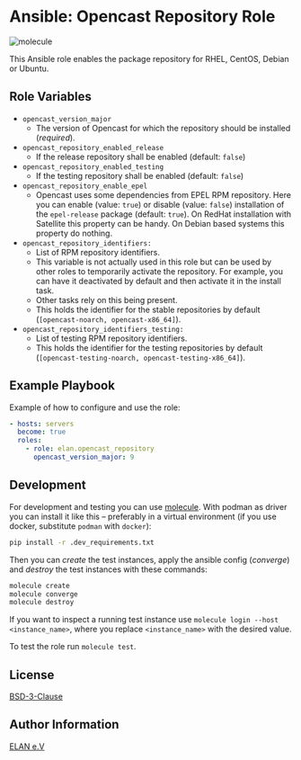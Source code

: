 Ansible: Opencast Repository Role
=================================

![molecule](https://github.com/elan-ev/opencast_repository/actions/workflows/molecule.yml/badge.svg)

This Ansible role enables the package repository for RHEL, CentOS, Debian or Ubuntu.


Role Variables
--------------

- `opencast_version_major`
  - The version of Opencast for which the repository should be installed (_required_).
- `opencast_repository_enabled_release`
  - If the release repository shall be enabled (default: `false`)
- `opencast_repository_enabled_testing`
  - If the testing repository shall be enabled (default: `false`)
- `opencast_repository_enable_epel`
  - Opencast uses some dependencies from EPEL RPM repository.
    Here you can enable (value: `true`) or disable (value: `false`) installation of the
    `epel-release` package (default: `true`). On RedHat installation with Satellite this
    property can be handy. On Debian based systems this property do nothing.
- `opencast_repository_identifiers:`
  - List of RPM repository identifiers.
  - This variable is not actually used in this role but can be used by other roles to temporarily activate the repository.
    For example, you can have it deactivated by default and then activate it in the install task.
  - Other tasks rely on this being present.
  - This holds the identifier for the stable repositories by default (`[opencast-noarch, opencast-x86_64]`).
- `opencast_repository_identifiers_testing:`
  - List of testing RPM repository identifiers.
  - This holds the identifier for the testing repositories by default (`[opencast-testing-noarch, opencast-testing-x86_64]`).


Example Playbook
----------------

Example of how to configure and use the role:

```yaml
- hosts: servers
  become: true
  roles:
    - role: elan.opencast_repository
      opencast_version_major: 9
```

Development
-----------

For development and testing you can use [molecule](https://molecule.readthedocs.io/en/latest/).
With podman as driver you can install it like this – preferably in a virtual environment (if you use docker, substitute `podman` with `docker`):

```bash
pip install -r .dev_requirements.txt
```

Then you can *create* the test instances, apply the ansible config (*converge*) and *destroy* the test instances with these commands:

```bash
molecule create
molecule converge
molecule destroy
```

If you want to inspect a running test instance use `molecule login --host <instance_name>`, where you replace `<instance_name>` with the desired value.

To test the role run `molecule test`.

License
-------

[BSD-3-Clause](LICENSE)

Author Information
------------------

[ELAN e.V](https://elan-ev.de/)
